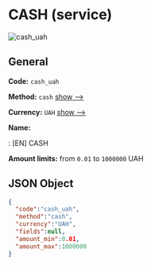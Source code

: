 
# CASH (service) 
![cash_uah](https://static.openfintech.io/payout_methods/cash_uah/logo.svg?w=400&c=v0.59.26#w24)  

## General 
 
**Code:** `cash_uah` 
 
**Method:** `cash` [show -->](/payout-methods/cash/) 
 
**Currency:** `UAH` [show -->](/currencies/UAH/) 
 
**Name:** 
 
:	[EN] CASH 
 
**Amount limits:** from `0.01` to `1000000` UAH 

## JSON Object 

```json
{
  "code":"cash_uah",
  "method":"cash",
  "currency":"UAH",
  "fields":null,
  "amount_min":0.01,
  "amount_max":1000000
}
```  

